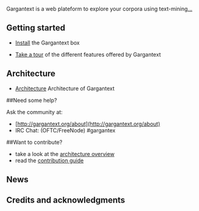 

Gargantext is a web plateform to explore your corpora using text-mining[...](about.md)

## Getting started

* [Install](install.md) the Gargantext box

* [Take a tour](demo.md) of the different features offered by Gargantext

## Architecture
* [Architecture](architecture.md) Architecture of Gargantext

##Need some help?

Ask the community at:

* [http://gargantext.org/about](http://gargantext.org/about)
* IRC Chat: (OFTC/FreeNode) #gargantex

##Want to contribute?

* take a look at the [architecture overview](overview.md)
* read the [contribution guide](contribution-guide.md)


## News

## Credits and acknowledgments
